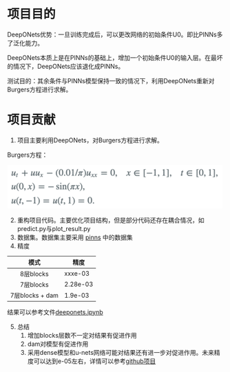 # 项目目的

DeepONets优势：一旦训练完成后，可以更改网络的初始条件U0。即比PINNs多了泛化能力。

DeepONets本质上是在PINNs的基础上，增加一个初始条件U0的输入层。在最坏的情况下，DeepONets应该退化成PINNs。

测试目的：其余条件与PINNs模型保持一致的情况下，利用DeepONets重新对Burgers方程进行求解。

# 项目贡献

1. 项目主要利用DeepONets，对Burgers方程进行求解。

Burgers方程：

![](md_file/bugers_equation.png)

2. 重构项目代码。主要优化项目结构，但是部分代码还存在耦合情况，如predict.py与plot_result.py
3. 数据集。数据集主要采用 [pinns](https://github.com/maziarraissi/PINNs.git) 中的数据集
4. 精度

|       模式       | 精度       |
|:--------------:|----------|
|    8层blocks    | xxxe-03  |
|    7层blocks    | 2.28e-03 |
| 7层blocks + dam | 1.9e-03  |

结果可以参考文件[deeponets.ipynb](result/deeponets.ipynb)

5. 总结
   1. 增加blocks层数不一定对结果有促进作用
   2. dam对模型有促进作用
   3. 采用dense模型和u-nets网络可能对结果还有进一步对促进作用。未来精度可以达到e-05左右，详情可以参考[github项目](https://github.com/okada39/pinn_burgers.git)
   